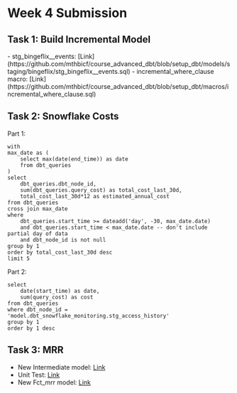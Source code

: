 
<h1>Week 4 Submission</h1>

<h2>Task 1: Build Incremental Model </h2>
- stg_bingeflix__events: [Link](https://github.com/mthbicf/course_advanced_dbt/blob/setup_dbt/models/staging/bingeflix/stg_bingeflix__events.sql)
- incremental_where_clause macro: [Link](https://github.com/mthbicf/course_advanced_dbt/blob/setup_dbt/macros/incremental_where_clause.sql)

<h2>Task 2: Snowflake Costs </h2>

Part 1:
```
with
max_date as (
    select max(date(end_time)) as date
    from dbt_queries
)
select
    dbt_queries.dbt_node_id,
    sum(dbt_queries.query_cost) as total_cost_last_30d,
    total_cost_last_30d*12 as estimated_annual_cost
from dbt_queries
cross join max_date
where
    dbt_queries.start_time >= dateadd('day', -30, max_date.date)
    and dbt_queries.start_time < max_date.date -- don't include partial day of data
    and dbt_node_id is not null
group by 1
order by total_cost_last_30d desc
limit 5
```

Part 2:
```
select
    date(start_time) as date,
    sum(query_cost) as cost
from dbt_queries
where dbt_node_id = 'model.dbt_snowflake_monitoring.stg_access_history'
group by 1
order by 1 desc
```

<h2>Task 3: MRR </h2>

- New Intermediate model: [Link](https://github.com/mthbicf/course_advanced_dbt/blob/setup_dbt/models/intermediate/finance/int_subscription_periods.sql)
- Unit Test: [Link](https://github.com/mthbicf/course_advanced_dbt/blob/setup_dbt/models/unit_test.yml)
- New Fct_mrr model: [Link](https://github.com/mthbicf/course_advanced_dbt/blob/setup_dbt/models/marts/finance/fct_mrr.sql)
